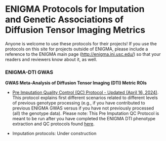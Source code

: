 # ENIGMA Protocols for Imputation and Genetic Associations of Diffusion Tensor Imaging Metrics

Anyone is welcome to use these protocols for their projects! If you use the protocols on this site for projects outside of ENIGMA, please include a  reference to the ENIGMA main page (http://enigma.ini.usc.edu/) so that your readers and reviewers know about it, as well. 

### ENIGMA-DTI GWAS
**GWAS Meta-Analysis of Diffusion Tensor Imaging (DTI) Metric ROIs**

*   [Pre Imputation Quality Control (QC) Protocol - Updated (April 16, 2024)](https://github.com/ENIGMA-git/ENIGMA_DTI_GWAS/tree/main/Pre%20Imputation%20Quality%20Control%20Protocol). This protocol explains first different scenarios related to different levels of previous genotype processing (e.g., if you have contributed to previous ENIGMA GWAS versus if you have not previously processed (all) the genotype data). Please note: This Pre Imputation QC Protocol is meant to be run after you have completed the ENIGMA DTI phenotype extraction and QC protocols found [here](https://github.com/ENIGMA-git#enigma-dti-imaging).

*   Imputation protocols: Under construction
